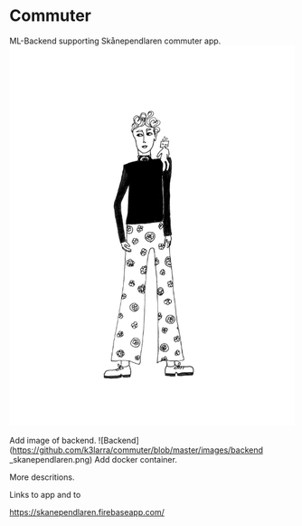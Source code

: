 # Commuter
ML-Backend supporting Skånependlaren commuter app. ![Backend](https://github.com/k3larra/commuter/blob/master/images/anna1.jpg)

Add image of backend.
![Backend](https://github.com/k3larra/commuter/blob/master/images/backend _skanependlaren.png)
Add docker container.

More descritions.

Links to app and to 

https://skanependlaren.firebaseapp.com/


